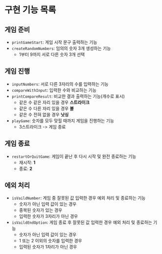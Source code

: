 # 구현 기능 목록  

## 게임 준비
- `printGameStart`: 게임 시작 문구 출력하는 기능
- `createRandomNumbers`: 임의의 숫자 3개 생성하는 기능
    - 1부터 9까지 서로 다른 숫자 3개 선택

## 게임 진행
- `inputNumbers`: 서로 다른 3자리의 수를 입력하는 기능
- `compareWithInput`: 입력한 수와 비교하는 기능
- `printCompareResult`: 비교한 결과 출력하는 기능(개수로 표시)
    - 같은 수 같은 자리 있을 경우 **스트라이크**
    - 같은 수 다른 자리 있을 경우 **볼**
    - 같은 수 전혀 없을 경우 **낫싱**
- `playGame`: 숫자를 모두 맞힐 때까지 게임을 진행하는 기능
    - 3스트라이크 -> 게임 종료

## 게임 종료
- `restartOrQuitGame`: 게임이 끝난 후 다시 시작 및 완전 종료하는 기능
    - 재시작: **1**
    - 종료: **2**

## 에외 처리
- `isVaildNumber`: 게임 중 잘못된 값 입력한 경우 예외 처리 및 종료하는 기능
    - 숫자가 아닌 입력 값이 있는 경우
    - 중복된 숫자가 있는 경우
    - 입력한 숫자가 3자리가 아닌 경우
- `isVaildEndOption`: 게임 종료 후 잘못된 값 입력한 경우 예외 처리 및 종료하는 기능
    - 숫자가 아닌 입력 값이 있는 경우
    - 1 또는 2 이외의 숫자를 입력한 경우
    - 입력된 숫자가 1자리가 아닌 경우
    
